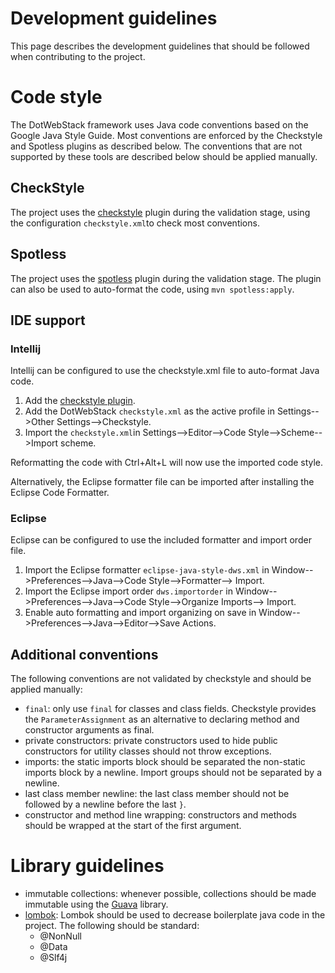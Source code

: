 # Development guidelines

This page describes the development guidelines that should be followed when contributing to the project.

# Code style

The DotWebStack framework uses Java code conventions based on the Google Java Style Guide. Most conventions are enforced
by the Checkstyle and Spotless plugins as described below. The conventions that are not supported by these tools are
described below should be applied manually.

## CheckStyle

The project uses the [checkstyle](http://checkstyle.sourceforge.net/) plugin during the validation stage, using the
configuration `checkstyle.xml`to check most conventions.

## Spotless

The project uses the [spotless](https://github.com/diffplug/spotless/tree/master/plugin-maven) plugin during the
validation stage. The plugin can also be used to auto-format the code, using `mvn spotless:apply`.

## IDE support

### Intellij

Intellij can be configured to use the checkstyle.xml file to auto-format Java code.

1. Add the [checkstyle plugin](https://plugins.jetbrains.com/plugin/1065-checkstyle-idea).
2. Add the DotWebStack `checkstyle.xml` as the active profile in Settings-->Other Settings-->Checkstyle.
3. Import the `checkstyle.xml`in Settings-->Editor-->Code Style-->Scheme-->Import scheme.

Reformatting the code with Ctrl+Alt+L will now use the imported code style.

Alternatively, the Eclipse formatter file can be imported after installing the Eclipse Code Formatter.

### Eclipse

Eclipse can be configured to use the included formatter and import order file.

1. Import the Eclipse formatter `eclipse-java-style-dws.xml` in Window-->Preferences-->Java-->Code Style-->Formatter-->
   Import.
2. Import the Eclipse import order `dws.importorder` in Window-->Preferences-->Java-->Code Style-->Organize Imports-->
   Import.
3. Enable auto formatting and import organizing on save in Window-->Preferences-->Java-->Editor-->Save Actions.

## Additional conventions

The following conventions are not validated by checkstyle and should be applied manually:

* `final`: only use `final` for classes and class fields. Checkstyle provides the `ParameterAssignment` as an
  alternative to declaring method and constructor arguments as final.
* private constructors: private constructors used to hide public constructors for utility classes should not throw
  exceptions.
* imports: the static imports block should be separated the non-static imports block by a newline. Import groups should
  not be separated by a newline.
* last class member newline: the last class member should not be followed by a newline before the last `}`.
* constructor and method line wrapping: constructors and methods should be wrapped at the start of the first argument.

# Library guidelines

* immutable collections: whenever possible, collections should be made immutable using
  the [Guava](https://github.com/google/guava) library.
* [lombok](https://projectlombok.org/): Lombok should be used to decrease boilerplate java code in the project. The
  following should be standard:
  * @NonNull
  * @Data
  * @Slf4j



